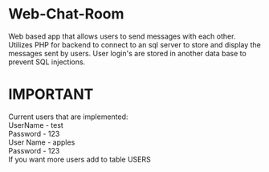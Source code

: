 # Web-Chat-Room
Web based app that allows users to send messages with each other. Utilizes PHP for backend to connect to an sql server to store and display the messages sent by users. User login's are stored in another data base to prevent SQL injections.

# IMPORTANT
Current users that are implemented: <br>
UserName - test <br>
Password - 123 <br>
User Name - apples <br>
Password - 123 <br>
If you want more users add to table USERS
